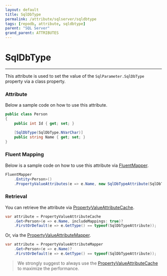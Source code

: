 ```yaml
---
layout: default
title: SqlDbType
permalink: /attribute/sqlserver/sqldbtype
tags: [repodb, attribute, sqldbtype]
parent: "SQL Server"
grand_parent: ATTRIBUTES
---
```


# SqlDbType

---

This attribute is used to set the value of the `SqlParameter.SqlDbType` property via a class property.

### Attribute

Below a sample code on how to use this attribute.

```csharp
public class Person
{
    public int Id { get; set; }

    [SqlDbType(SqlDbType.NVarChar)]
    public string Name { get; set; }
}
```

### Fluent Mapping

Below is a sample code on how to use this attribute via [FluentMapper](/mapper/fluentmapper).

```csharp
FluentMapper
    .Entity<Person>()
    .PropertyValueAttributes(e => e.Name, new SqlDbTypeAttribute(SqlDbType.NVarChar));
```

### Retrieval

You can retrieve the attribute via [PropertyValueAttributeCache](/cacher/propertyvalueattributecache).

```csharp
var attribute = PropertyValueAttributeCache
    .Get<Person>(e => e.Name, includeMappings: true)?
    .FirstOrDefault(e => e.GetType() == typeof(SqlDbTypeAttribute));
```

Or, via the [PropertyValueAttributeMapper](/mapper/propertyvalueattributemapper).

```csharp
var attribute = PropertyValueAttributeMapper
    .Get<Person>(e => e.Name)?
    .FirstOrDefault(e => e.GetType() == typeof(SqlDbTypeAttribute));
```

> We strongly suggest to always use the [PropertyValueAttributeCache](/cacher/propertyvalueattributecache) to maximize the performance.